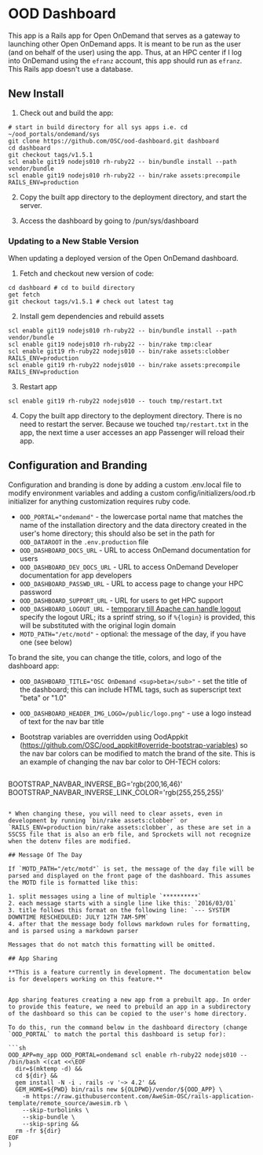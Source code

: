 # OOD Dashboard

This app is a Rails app for Open OnDemand that serves as a gateway to launching other Open OnDemand apps. It is meant to be run as the user (and on behalf of the user) using the app. Thus, at an HPC center if I log into OnDemand using the `efranz` account, this app should run as `efranz`. This Rails app doesn't use a database.

## New Install


1. Check out and build the app:

  ```
# start in build directory for all sys apps i.e. cd ~/ood_portals/ondemand/sys
git clone https://github.com/OSC/ood-dashboard.git dashboard
cd dashboard
git checkout tags/v1.5.1
scl enable git19 nodejs010 rh-ruby22 -- bin/bundle install --path vendor/bundle
scl enable git19 nodejs010 rh-ruby22 -- bin/rake assets:precompile RAILS_ENV=production
```

2. Copy the built app directory to the deployment directory, and start the server.

3. Access the dashboard by going to /pun/sys/dashboard


### Updating to a New Stable Version

When updating a deployed version of the Open OnDemand dashboard.


1. Fetch and checkout new version of code:

  ```
cd dashboard # cd to build directory
get fetch
git checkout tags/v1.5.1 # check out latest tag
```

2. Install gem dependencies and rebuild assets

  ```
scl enable git19 nodejs010 rh-ruby22 -- bin/bundle install --path vendor/bundle
scl enable git19 nodejs010 rh-ruby22 -- bin/rake tmp:clear
scl enable git19 rh-ruby22 nodejs010 -- bin/rake assets:clobber RAILS_ENV=production
scl enable git19 rh-ruby22 nodejs010 -- bin/rake assets:precompile RAILS_ENV=production
```

3. Restart app

  ```
scl enable git19 rh-ruby22 nodejs010 -- touch tmp/restart.txt
```

4. Copy the built app directory to the deployment directory. There is no need to restart the server. Because we touched `tmp/restart.txt` in the app, the next time a user accesses an app Passenger will reload their app.

## Configuration and Branding

Configuration and branding is done by adding a custom .env.local file to modify
environment variables and adding a custom config/initializers/ood.rb initializer
for anything customization requires ruby code.

* `OOD_PORTAL="ondemand"` - the lowercase portal name that matches the name of the installation directory and the data directory created in the user's home directory; this should also be set in the path for `OOD_DATAROOT` in the `.env.production` file
* `OOD_DASHBOARD_DOCS_URL` - URL to access OnDemand documentation for users
* `OOD_DASHBOARD_DEV_DOCS_URL` - URL to access OnDemand Developer documentation for app developers
* `OOD_DASHBOARD_PASSWD_URL` - URL to access page to change your HPC password
* `OOD_DASHBOARD_SUPPORT_URL` - URL for users to get HPC support
* `OOD_DASHBOARD_LOGOUT_URL` - [temporary till Apache can handle logout](https://github.com/OSC/ood-dashboard/issues/34) specify the logout URL; its a sprintf string, so if `%{login}` is provided, this will be substituted with the original login domain
* `MOTD_PATH="/etc/motd"` - optional: the message of the day, if you have one (see below)

To brand the site, you can change the title, colors, and logo of the dashboard app:

* `OOD_DASHBOARD_TITLE="OSC OnDemand <sup>beta</sub>"` - set the title of the dashboard; this can include HTML tags, such as superscript text "beta" or "1.0"
* `OOD_DASHBOARD_HEADER_IMG_LOGO=/public/logo.png"` - use a logo instead of text for the nav bar title
* Bootstrap variables are overridden using OodAppkit (https://github.com/OSC/ood_appkit#override-bootstrap-variables) so the nav bar colors can be modified to match the brand of the site. This is an example of changing the nav bar color to OH-TECH colors:

    ```
BOOTSTRAP_NAVBAR_INVERSE_BG='rgb(200,16,46)'
BOOTSTRAP_NAVBAR_INVERSE_LINK_COLOR='rgb(255,255,255)'
```

* When changing these, you will need to clear assets, even in development by running `bin/rake assets:clobber` or `RAILS_ENV=production bin/rake assets:clobber`, as these are set in a SSCSS file that is also an erb file, and Sprockets will not recognize when the dotenv files are modified.

## Message Of The Day

If `MOTD_PATH="/etc/motd"` is set, the message of the day file will be parsed and displayed on the front page of the dashboard. This assumes the MOTD file is formatted like this:

1. split messages using a line of multiple `**********`
2. each message starts with a single line like this: `2016/03/01`
3. title follows this format on the following line: `--- SYSTEM DOWNTIME RESCHEDULED: JULY 12TH 7AM-5PM`
4. after that the message body follows markdown rules for formatting, and is parsed using a markdown parser

Messages that do not match this formatting will be omitted.

## App Sharing

**This is a feature currently in development. The documentation below is for developers working on this feature.**


App sharing features creating a new app from a prebuilt app. In order to provide this feature, we need to prebuild an app in a subdirectory of the dashboard so this can be copied to the user's home directory.

To do this, run the command below in the dashboard directory (change `OOD_PORTAL` to match the portal this dashboard is setup for):

```sh
OOD_APP=my_app OOD_PORTAL=ondemand scl enable rh-ruby22 nodejs010 -- /bin/bash <(cat <<\EOF
  dir=$(mktemp -d) &&
  cd ${dir} &&
  gem install -N -i . rails -v '~> 4.2' &&
  GEM_HOME=${PWD} bin/rails new ${OLDPWD}/vendor/${OOD_APP} \
    -m https://raw.githubusercontent.com/AweSim-OSC/rails-application-template/remote_source/awesim.rb \
    --skip-turbolinks \
    --skip-bundle \
    --skip-spring &&
  rm -fr ${dir}
EOF
)
```
